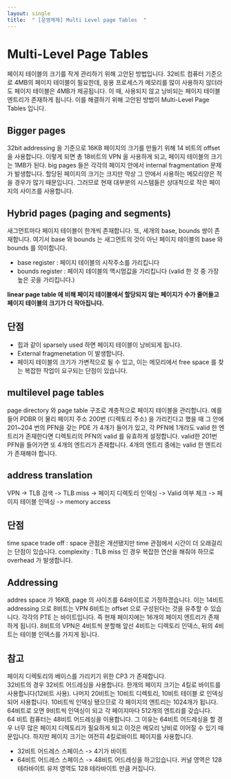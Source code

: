 ```yaml
---
layout: single
title:  " [운영체제] Multi Level page Tables  "
---
```


Multi-Level Page Tables
===
페이지 테이블의 크기를 작게 관리하기 위해 고안된 방법입니다. 32비트 컴퓨터 기준으로 4MB의 페이지 테이블이 필요한데, 응용 프로세스가 메모리를 많이 사용하지 않더라도 페이지 테이블은 4MB가 제공됩니다. 이 때, 사용되지 않고 낭비되는 페이지 테이블 엔트리가 존재하게 됩니다. 이를 해결하기 위해 고안된 방법이 Multi-Level Page Tables 입니다.

Bigger pages
---
32bit addressing 을 기준으로 16KB 페이지의 크기를 만들기 위해 14 비트의 offset 을 사용합니다. 이렇게 되면 총 18비트의 VPN 을 사용하게 되고, 페이지 테이블의 크기는 1MB가 된다. big pages 들은 각각의 페이지 안에서 internal fragmentation 문제가 발생합니다. 할당된 페이지의 크기는 크지만 막상 그 안에서 사용하는 메모리양은 적을 경우가 많기 때문입니다. 그러므로 현재 대부분의 시스템들은 상대적으로 작은 페이지의 사이즈를 사용합니다. 

Hybrid pages (paging and segments)
---
새그먼트마다 페이지 테이블이 한개씩 존재합니다. 또, 세개의 base, bounds 쌍이 존재합니다. 여기서 base 와 bounds 는 새그먼트의 것이 아닌 페이지 테이블의 base 와 bounds 를 의미합니다.     
* base register : 페이지 테이블의 시작주소를 가리킵니다 
* bounds register : 페이지 테이블의 맥시멈값을 가리킵니다 (valid 한 것 중 가장 높은 곳을 가리킵니다.)    
    
**linear page table 에 비해 페이지 테이블에서 할당되지 않는 페이지가 수가 줄어들고 페이지 테이블의 크기가 더 작아집니다.**

단점
---
* 힙과 같이 sparsely used 하면 페이지 테이블이 낭비되게 됩니다. 
* External fragmenetation 이 발생합니다. 
* 페이지 테이블의 크기가 가변적으로 될 수 있고, 이는 메모리에서 free space 를 찾는 복잡한 작업이 요구되는 단점이 있습니다.


multilevel page tables
---
page directory 와 page table 구조로 계층적으로 페이지 테이블을 관리합니다. 예를들어 PDBR 이 물리 페이지 주소 200번 (디렉토리 주소) 을 가리킨다고 했을 때 그 안에 201~204 번의 PFN을 갖는 PDE 가 4개가 들어가 있고, 각 PFN에 1개라도 valid 한 엔트리가 존재한다면 디렉토리의 PFN의 valid 를 유효하게 설정합니다. valid한 201번 PFN을 들어가면 또 4개의 엔트리가 존재합니다. 4개의 엔트리 중에는 valid 한 엔트리가 존재해야 합니다. 

address translation
---
VPN -> TLB 검색 -> TLB miss -> 페이지 디렉토리 인덱싱 -> Valid 여부 체크 -> 페이지 테이블 인덱싱 -> memory access

단점
---
time space trade off : space 관점은 개션됐지만 time 관점에서 시간이 더 오래걸리는 단점이 있습니다.
complexity : TLB miss 인 경우 복잡한 연산을 해줘야 하므로 overhead 가 발생합니다. 

Addressing
---
addres space 가 16KB, page 의 사이즈를 64바이트로 가정하겠습니다. 이는 14비트 addressing 으로 8비트는 VPN 6비트는 offset 으로 구성된다는 것을 유추할 수 있습니다. 각각의 PTE 는 바이트입니다. 즉 현재 페이지에는 16개의 페이지 엔트리가 존재하게 됩니다. 8비트의 VPN은 4비트씩 분할해 앞선 4비트는 디렉토리 인덱스, 뒤의 4비트는 테이블 인덱스를 가지게 됩니다. 

참고
---
페이지 디렉토리의 베이스를 가리키기 위한 CP3 가 존재합니다.    
32비트의 경우 32비트 어드레싱을 사용합니다. 한개의 페이지 크기는 4킬로 바이트를 사용합니다(12비트 사용). 나머지 20비트는 10비트 디렉토리, 10비트 테이블 로 인덱싱되어 사용합니다. 10비트씩 인덱싱 됐으므로 각 페이지의 엔트리는 1024개가 됩니다. 64비트로 오면 9비트씩 인덱싱이 되고 각 페이지마다 512개의 엔트리를 갖습니다.     
64 비트 컴퓨터는 48비트 어드레싱을 이용합니다. 그 이유는 64비트 어드레싱을 할 경우 너무 많은 페이지 디렉토리가 필요하게 되고 이것은 메모리 낭비로 이어질 수 있기 때문입니다. 하지만 페이지 크기는 여전히 4킬로바이트 페이지를 사용합니다.      
* 32비트 어드레스 스페이스 -> 4기가 바이트
* 64비트 어드레스 스페이스 -> 48비트 어드레싱을 하고있습니다. 커널 영역은 128 테라바이트 유저 영역도 128 테라바이트 만큼 커집니다. 

